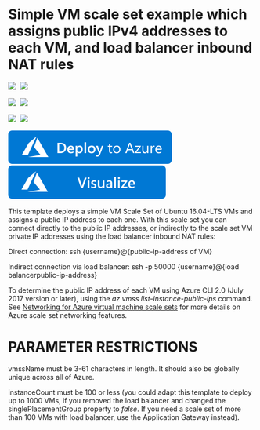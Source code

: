 # Simple VM scale set example which assigns public IPv4 addresses to each VM, and load balancer inbound NAT rules

<IMG SRC="https://azurequickstartsservice.blob.core.windows.net/badges/201-vmss-public-ip-linux/PublicLastTestDate.svg" />&nbsp;
<IMG SRC="https://azurequickstartsservice.blob.core.windows.net/badges/201-vmss-public-ip-linux/PublicDeployment.svg" />&nbsp;

<IMG SRC="https://azurequickstartsservice.blob.core.windows.net/badges/201-vmss-public-ip-linux/FairfaxLastTestDate.svg" />&nbsp;
<IMG SRC="https://azurequickstartsservice.blob.core.windows.net/badges/201-vmss-public-ip-linux/FairfaxDeployment.svg" />&nbsp;

<IMG SRC="https://azurequickstartsservice.blob.core.windows.net/badges/201-vmss-public-ip-linux/BestPracticeResult.svg" />&nbsp;
<IMG SRC="https://azurequickstartsservice.blob.core.windows.net/badges/201-vmss-public-ip-linux/CredScanResult.svg" />&nbsp;

<a href="https://portal.azure.com/#create/Microsoft.Template/uri/https%3A%2F%2Fraw.githubusercontent.com%2FAzure%2Fazure-quickstart-templates%2Fmaster%2F201-vmss-public-ip-linux%2Fazuredeploy.json" target="_blank">
    <img src="https://raw.githubusercontent.com/Azure/azure-quickstart-templates/master/1-CONTRIBUTION-GUIDE/images/deploytoazure.svg?sanitize=true"/>
</a>
<a href="http://armviz.io/#/?load=https%3A%2F%2Fraw.githubusercontent.com%2FAzure%2Fazure-quickstart-templates%2Fmaster%2F201-vmss-public-ip-linux%2Fazuredeploy.json" target="_blank">
    <img src="https://raw.githubusercontent.com/Azure/azure-quickstart-templates/master/1-CONTRIBUTION-GUIDE/images/visualizebutton.svg?sanitize=true"/>
</a>

This template deploys a simple VM Scale Set of Ubuntu 16.04-LTS VMs and assigns a public IP address to each one. With this scale set you can connect directly to the public IP addresses, or indirectly to the scale set VM private IP addresses using the load balancer inbound NAT rules:

Direct connection: ssh {username}@{public-ip-address of VM}

Indirect connection via load balancer: ssh -p 50000 {username}@{load balancerpublic-ip-address}

To determine the public IP address of each VM using Azure CLI 2.0 (July 2017 version or later), using the _az vmss list-instance-public-ips_ command. See [Networking for Azure virtual machine scale sets](https://docs.microsoft.com/en-us/azure/virtual-machine-scale-sets/virtual-machine-scale-sets-networking) for more details on Azure scale set networking features.


PARAMETER RESTRICTIONS
======================

vmssName must be 3-61 characters in length. It should also be globally unique across all of Azure. 

instanceCount must be 100 or less (you could adapt this template to deploy up to 1000 VMs, if you removed the load balancer and changed the singlePlacementGroup property to _false_. If you need a scale set of more than 100 VMs with load balancer, use the Application Gateway instead).

